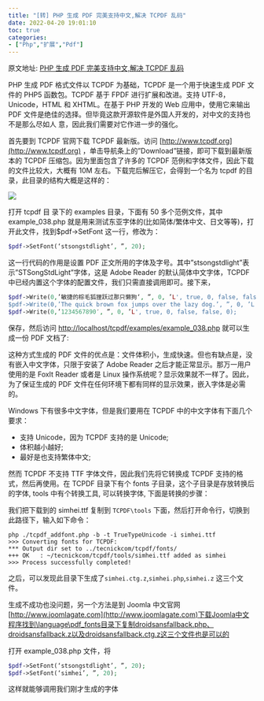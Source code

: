 ```yaml
---
title: "[转] PHP 生成 PDF 完美支持中文,解决 TCPDF 乱码"
date: 2022-04-20 19:01:10
toc: true
categories:
- ["Php","扩展","Pdf"]
---
```


原文地址: [PHP 生成 PDF 完美支持中文,解决 TCPDF 乱码](http://www.programgo.com/article/22332074183/)

PHP 生成 PDF 格式文件以 TCPDF 为基础，TCPDF 是一个用于快速生成 PDF 文件的 PHP5 函数包。TCPDF 基于 FPDF 进行扩展和改进。支持 UTF-8，Unicode，HTML 和  XHTML。在基于 PHP 开发的 Web 应用中，使用它来输出 PDF 文件是绝佳的选择。但毕竟这款开源软件是外国人开发的，对中文的支持也不是那么尽如人   意，因此我们需要对它作进一步的强化。

首先要到 TCPDF 官网下载 TCPDF 最新版。访问 [http://www.tcpdf.org](http://www.tcpdf.org) ，单击导航条上的”Download”链接，即可下载到最新版本的 TCPDF 压缩包。因为里面包含了许多的 TCPDF 范例和字体文件，因此下载的文件比较大，大概有 10M 左右。下载完后解压它，会得到一个名为 tcpdf 的目录，此目录的结构大概是这样的：

![](https://file.wulicode.com/note/2021/11-11/16-11-28540.png#height=136&id=grLdv&originHeight=236&originWidth=396&originalType=binary&ratio=1&rotation=0&showTitle=false&status=done&style=none&title=&width=228)

打开 tcpdf 目   录下的 examples 目录，下面有 50 多个范例文件，其中 example_038.php 就是用来测试东亚字体的(比如简体/繁体中文、日文等等)，打开此文件，找到$pdf->SetFont  这一行，修改为：



```php
$pdf->SetFont(‘stsongstdlight’, ”, 20);
```
这一行代码的作用是设置 PDF 正文所用的字体及字号。其中”stsongstdlight”表示”STSongStdLight”字体，这是 Adobe Reader 的默认简体中文字体，TCPDF 中已经内置这个字体的配置文件，我们只需直接调用即可。接下来，
```php
$pdf->Write(0,’敏捷的棕毛狐狸跃过那只懒狗‘, ”, 0, ’L', true, 0, false, false, 0);
$pdf->Write(0,’The quick brown fox jumps over the lazy dog.’, ”, 0, ’L', true, 0, false, false, 0);
$pdf->Write(0,’1234567890′, ”, 0, ’L', true, 0, false, false, 0);
```
保存，然后访问  [http://localhost/tcpdf/examples/example_038.php](http://localhost/tcpdf/examples/example_038.php)  就可以生成一份 PDF 文档了:

这种方式生成的 PDF 文件的优点是：文件体积小，生成快速。但也有缺点是，没有嵌入中文字体，只限于安装了 Adobe Reader 之后才能正常显示。那万一用户使用的是 FoxIt Reader 或者是 Linux 操作系统呢？显示效果就不一样了。因此，为了保证生成的 PDF 文件在任何环境下都有同样的显示效果，嵌入字体是必需的。

Windows 下有很多中文字体，但是我们要用在 TCPDF 中的中文字体有下面几个要求：

- 支持 Unicode，因为 TCPDF 支持的是 Unicode;
- 体积越小越好;
- 最好是也支持繁体中文;

然而 TCPDF 不支持 TTF 字体文件，因此我们先将它转换成 TCPDF 支持的格式，然后再使用。在 TCPDF 目录下有个 fonts 子目录，这个子目录是存放转换后的字体, tools 中有个转换工具, 可以转换字体, 下面是转换的步骤：

我们把下载到的  simhei.ttf  复制到  `TCPDF\tools`  下面，然后打开命令行，切换到此路径下，输入如下命令：
```
php ./tcpdf_addfont.php -b -t TrueTypeUnicode -i simhei.ttf
>>> Converting fonts for TCPDF:
*** Output dir set to ../tecnickcom/tcpdf/fonts/
+++ OK   : ~/tecnickcom/tcpdf/tools/simhei.ttf added as simhei
>>> Process successfully completed!
```
之后，可以发现此目录下生成了`simhei.ctg.z`,`simhei.php`,`simhei.z`  这三个文件。

生成不成功也没问题，另一个方法是到 Joomla 中文官网[http://www.joomlagate.com](http://www.joomlagate.com)下载Joomla中文程序找到\language\pdf_fonts目录下复制droidsansfallback.php、droidsansfallback.z以及droidsansfallback.ctg.z这三个文件也是可以的

打开 example_038.php 文件，将
```php
$pdf->SetFont(‘stsongstdlight’, ”, 20);
$pdf->SetFont(‘simhei’, ”, 20);
```
这样就能够调用我们刚才生成的字体

